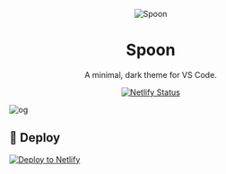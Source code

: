 <p align="center">
  <img alt="Spoon" src="https://user-images.githubusercontent.com/28982255/61381211-5a18a180-a8c8-11e9-82af-f5e4ac935824.png" />
</p>
<h1 align="center">
  Spoon
</h1>
<p align="center">
  A minimal, dark theme for VS Code.
</p>
<p align="center">
  <a href="https://app.netlify.com/sites/spoontheme/deploys">
    <img alt="Netlify Status" src="https://api.netlify.com/api/v1/badges/251c8449-1cdb-4df9-a705-854ecb613714/deploy-status" />
  </a>
</p>

![og](https://user-images.githubusercontent.com/28982255/61415452-44c66600-a90e-11e9-81ba-83e964a9e876.png)

## 💫 Deploy

[![Deploy to Netlify](https://www.netlify.com/img/deploy/button.svg)](https://app.netlify.com/start/deploy?repository=https://github.com/ayanbag/spoon-site)
